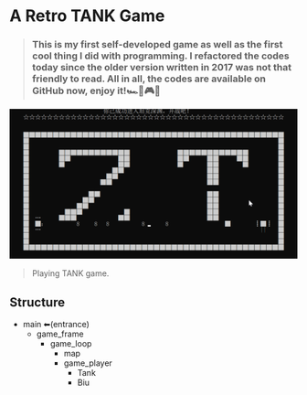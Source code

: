 # A Retro TANK Game
> ### This is my first self-developed game as well as the first cool thing I did with programming. I refactored the codes today since the older version written in 2017 was not that friendly to read. All in all, the codes are available on GitHub now, enjoy it!🏎👾🎮😜

![cover](https://github.com/zzeitt/Retro-TANK/blob/master/tank.gif)
> Playing TANK game.

## Structure
* main ⬅(entrance)
    * game_frame
        * game_loop
            * map
            * game_player
                * Tank
                * Biu
